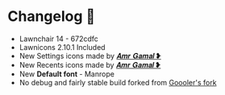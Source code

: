 # Changelog 🎉

- Lawnchair 14 - 672cdfc
- Lawnicons 2.10.1 Included
- New Settings icons made by [𝑨𝒎𝒓 𝑮𝒂𝒎𝒂𝒍 ❥](https://t.me/AMRGAMAL1)
- New Recents icons made by [𝑨𝒎𝒓 𝑮𝒂𝒎𝒂𝒍 ❥](https://t.me/AMRGAMAL1)
- New **Default font** - Manrope
- No debug and fairly stable build forked from [Goooler's fork](https://github.com/Goooler/LawnchairRelease)